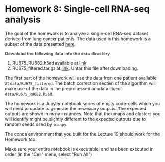 # Homework 8: Single-cell RNA-seq analysis

The goal of the homework is to analyze a single-cell RNA-seq dataset derived from lung cancer patients. The data used in this homework is a subset of the data presented [here](https://pubmed.ncbi.nlm.nih.gov/34653364/).

Download the following data into the `data` directory
1. RU675_RU682.h5ad available at [link](https://drive.google.com/file/d/11x--cAG723ite7q-y6oysx6jLLyYkepa/view?usp=sharing)
2. RU675_filtered.tar.gz at [link](https://drive.google.com/file/d/11yQoiVrOcFuvtlJ06bNErlOTCsnnlWM5/view?usp=sharing). Untar this file after downloading.

The first part of the homework will use the data from one patient available at `data/RU675_filtered`. 
The batch correction section of the algorithm will make use of the data in the preprocessed anndata object `data/RU675_RU682.h5ad`. 

The homework is a Jupyter notebook series of empty code-cells which you will need to update to generate the necessary outputs. The expected outputs are shown in many instances. Note that the umaps and clusters you will  identify might be slightly different to the expected outputs due to random seeds used by `scanpy`.

The conda environment that you built for the Lecture 19 should work for the Homework too. 

Make sure your entire notebook is executable, and has been executed in order (in the "Cell" menu, select "Run All")


